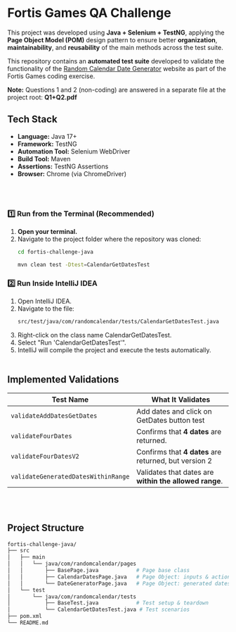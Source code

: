 # Fortis Games QA Challenge

This project was developed using **Java + Selenium + TestNG**, applying the **Page Object Model (POM)** design pattern to ensure better **organization**, **maintainability**, and **reusability** of the main methods across the test suite.

This repository contains an **automated test suite** developed to validate the functionality of the [Random Calendar Date Generator](https://www.random.org/calendar-dates/) website as part of the Fortis Games coding exercise.

**Note:** Questions 1 and 2 (non-coding) are answered in a separate file at the project root: **Q1+Q2.pdf**


##  Tech Stack
- **Language:** Java 17+
- **Framework:** TestNG
- **Automation Tool:** Selenium WebDriver
- **Build Tool:** Maven
- **Assertions:** TestNG Assertions
- **Browser:** Chrome (via ChromeDriver)

<br/><br/>

### 1️⃣ Run from the Terminal (Recommended)

1. **Open your terminal.**
2. Navigate to the project folder where the repository was cloned:
   ```bash
   cd fortis-challenge-java

   mvn clean test -Dtest=CalendarGetDatesTest

### 2️⃣ Run Inside IntelliJ IDEA

1. Open IntelliJ IDEA.
2. Navigate to the file:
    ```bash
    src/test/java/com/randomcalendar/tests/CalendarGetDatesTest.java
3. Right-click on the class name CalendarGetDatesTest.
4. Select "Run 'CalendarGetDatesTest'".
5. IntelliJ will compile the project and execute the tests automatically.
   <br/><br/>

##  Implemented Validations

| **Test Name**                       | **What It Validates**                                  |
|------------------------------------|--------------------------------------------------------|
| `validateAddDatesGetDates`         | Add dates and click on GetDates button test      |
| `validateFourDates`               | Confirms that **4 dates** are returned.                |
| `validateFourDatesV2`            | Confirms that **4 dates** are returned, but version 2  |
| `validateGeneratedDatesWithinRange` | Validates that dates are **within the allowed range**. |


<br/><br/>
## Project Structure
```bash
fortis-challenge-java/
├── src
│   ├── main
│   │   └── java/com/randomcalendar/pages
│   │       ├── BasePage.java            # Page base class
│   │       ├── CalendarDatesPage.java   # Page Object: inputs & actions Main Page
│   │       └── DateGeneratorPage.java   # Page Object: generated dates & Result Page
│   └── test
│       └── java/com/randomcalendar/tests
│           ├── BaseTest.java            # Test setup & teardown
│           └── CalendarGetDatesTest.java # Test scenarios
├── pom.xml
└── README.md
